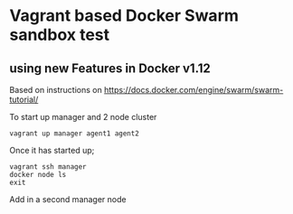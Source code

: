 # Vagrant based Docker Swarm sandbox test
## using new Features in Docker v1.12

Based on instructions on <https://docs.docker.com/engine/swarm/swarm-tutorial/>

To start up manager and 2 node cluster

   `vagrant up manager agent1 agent2`

Once it has started up;

   ```
   vagrant ssh manager
   docker node ls
   exit
   ```

Add in a second manager node

   ```vagrant up manager2
